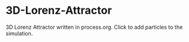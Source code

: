 3D-Lorenz-Attractor
===================

3D Lorenz Attractor written in process.org. Click to add particles to the simulation.
